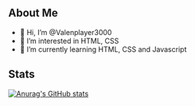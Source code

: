 
## About Me
- 👋 Hi, I’m @Valenplayer3000
- 👀 I’m interested in HTML, CSS
- 🌱 I’m currently learning HTML, CSS and Javascript

## Stats

[![Anurag's GitHub stats](https://github-readme-stats.vercel.app/api?username=Valenplayer3000)](https://github.com/anuraghazra/github-readme-stats)
